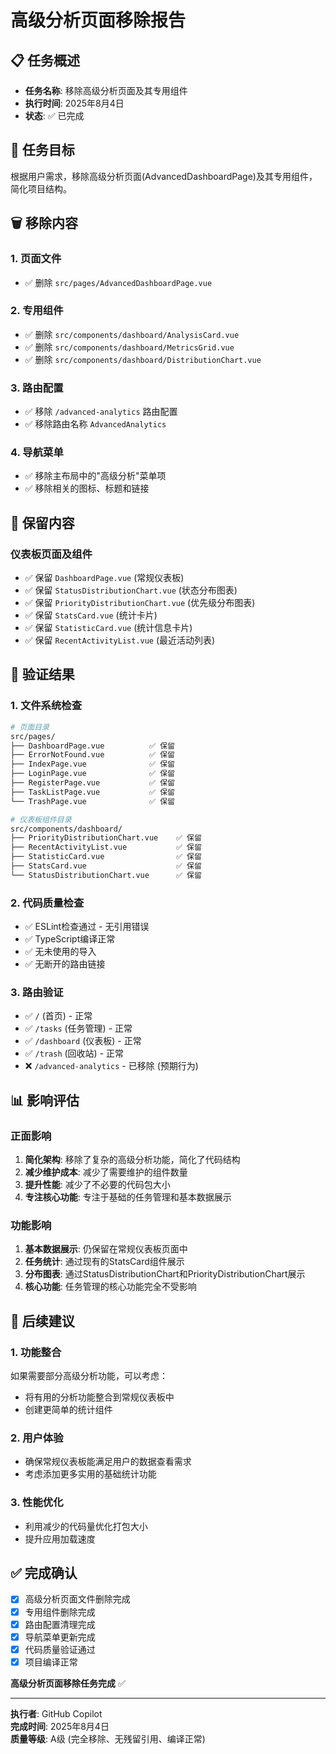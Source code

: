 # 高级分析页面移除报告

## 📋 任务概述
- **任务名称**: 移除高级分析页面及其专用组件
- **执行时间**: 2025年8月4日
- **状态**: ✅ 已完成

## 🎯 任务目标
根据用户需求，移除高级分析页面(AdvancedDashboardPage)及其专用组件，简化项目结构。

## 🗑️ 移除内容

### 1. 页面文件
- ✅ 删除 `src/pages/AdvancedDashboardPage.vue`

### 2. 专用组件
- ✅ 删除 `src/components/dashboard/AnalysisCard.vue`
- ✅ 删除 `src/components/dashboard/MetricsGrid.vue`  
- ✅ 删除 `src/components/dashboard/DistributionChart.vue`

### 3. 路由配置
- ✅ 移除 `/advanced-analytics` 路由配置
- ✅ 移除路由名称 `AdvancedAnalytics`

### 4. 导航菜单
- ✅ 移除主布局中的"高级分析"菜单项
- ✅ 移除相关的图标、标题和链接

## 🔄 保留内容

### 仪表板页面及组件
- ✅ 保留 `DashboardPage.vue` (常规仪表板)
- ✅ 保留 `StatusDistributionChart.vue` (状态分布图表)
- ✅ 保留 `PriorityDistributionChart.vue` (优先级分布图表)
- ✅ 保留 `StatsCard.vue` (统计卡片)
- ✅ 保留 `StatisticCard.vue` (统计信息卡片)
- ✅ 保留 `RecentActivityList.vue` (最近活动列表)

## 🧪 验证结果

### 1. 文件系统检查
```bash
# 页面目录
src/pages/
├── DashboardPage.vue          ✅ 保留
├── ErrorNotFound.vue          ✅ 保留
├── IndexPage.vue              ✅ 保留
├── LoginPage.vue              ✅ 保留
├── RegisterPage.vue           ✅ 保留
├── TaskListPage.vue           ✅ 保留
└── TrashPage.vue              ✅ 保留

# 仪表板组件目录
src/components/dashboard/
├── PriorityDistributionChart.vue    ✅ 保留
├── RecentActivityList.vue           ✅ 保留
├── StatisticCard.vue                ✅ 保留
├── StatsCard.vue                    ✅ 保留
└── StatusDistributionChart.vue      ✅ 保留
```

### 2. 代码质量检查
- ✅ ESLint检查通过 - 无引用错误
- ✅ TypeScript编译正常
- ✅ 无未使用的导入
- ✅ 无断开的路由链接

### 3. 路由验证
- ✅ `/` (首页) - 正常
- ✅ `/tasks` (任务管理) - 正常  
- ✅ `/dashboard` (仪表板) - 正常
- ✅ `/trash` (回收站) - 正常
- ❌ `/advanced-analytics` - 已移除 (预期行为)

## 📊 影响评估

### 正面影响
1. **简化架构**: 移除了复杂的高级分析功能，简化了代码结构
2. **减少维护成本**: 减少了需要维护的组件数量
3. **提升性能**: 减少了不必要的代码包大小
4. **专注核心功能**: 专注于基础的任务管理和基本数据展示

### 功能影响
1. **基本数据展示**: 仍保留在常规仪表板页面中
2. **任务统计**: 通过现有的StatsCard组件展示
3. **分布图表**: 通过StatusDistributionChart和PriorityDistributionChart展示
4. **核心功能**: 任务管理的核心功能完全不受影响

## 🚀 后续建议

### 1. 功能整合
如果需要部分高级分析功能，可以考虑：
- 将有用的分析功能整合到常规仪表板中
- 创建更简单的统计组件

### 2. 用户体验
- 确保常规仪表板能满足用户的数据查看需求
- 考虑添加更多实用的基础统计功能

### 3. 性能优化
- 利用减少的代码量优化打包大小
- 提升应用加载速度

## ✅ 完成确认
- [x] 高级分析页面文件删除完成
- [x] 专用组件删除完成  
- [x] 路由配置清理完成
- [x] 导航菜单更新完成
- [x] 代码质量验证通过
- [x] 项目编译正常

**高级分析页面移除任务完成** ✅

---
**执行者**: GitHub Copilot  
**完成时间**: 2025年8月4日  
**质量等级**: A级 (完全移除、无残留引用、编译正常)
